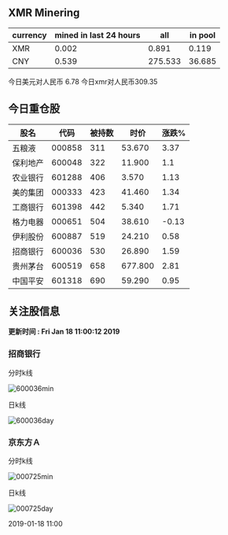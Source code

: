 ## XMR Minering

|currency|mined in last 24 hours|all|in pool|
|---|---|---|---|
|XMR|0.002|0.891|0.119|
|CNY|0.539|275.533|36.685|

今日美元对人民币 6.78	今日xmr对人民币309.35


## 今日重仓股 

|股名|代码|被持数|时价|涨跌%|
|---|---|---|---|---|
|五粮液|000858|311|53.670|3.37|
|保利地产|600048|322|11.900|1.1|
|农业银行|601288|406|3.570|1.13|
|美的集团|000333|423|41.460|1.34|
|工商银行|601398|442|5.340|1.71|
|格力电器|000651|504|38.610|-0.13|
|伊利股份|600887|519|24.210|0.58|
|招商银行|600036|530|26.890|1.59|
|贵州茅台|600519|658|677.800|2.81|
|中国平安|601318|690|59.290|0.95|

## 关注股信息
**更新时间 : Fri Jan 18 11:00:12 2019**
### 招商银行 
分时k线

![600036min](http://image.sinajs.cn/newchart/min/n/sh600036.gif)

日k线

![600036day](http://image.sinajs.cn/newchart/daily/n/sh600036.gif)

### 京东方Ａ 
分时k线

![000725min](http://image.sinajs.cn/newchart/min/n/sz000725.gif)

日k线

![000725day](http://image.sinajs.cn/newchart/daily/n/sz000725.gif)

2019-01-18 11:00